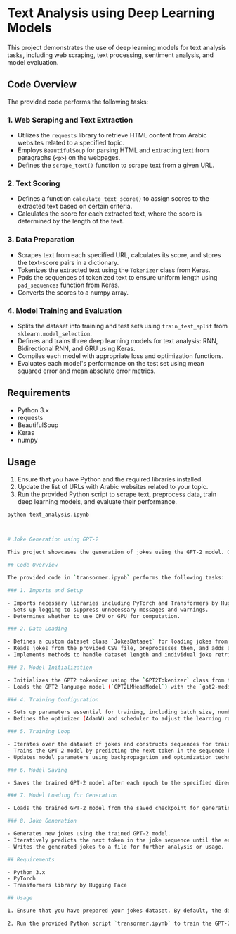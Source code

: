 # Text Analysis using Deep Learning Models

This project demonstrates the use of deep learning models for text analysis tasks, including web scraping, text processing, sentiment analysis, and model evaluation.

## Code Overview

The provided code performs the following tasks:

### 1. Web Scraping and Text Extraction

- Utilizes the `requests` library to retrieve HTML content from Arabic websites related to a specified topic.
- Employs `BeautifulSoup` for parsing HTML and extracting text from paragraphs (`<p>`) on the webpages.
- Defines the `scrape_text()` function to scrape text from a given URL.

### 2. Text Scoring

- Defines a function `calculate_text_score()` to assign scores to the extracted text based on certain criteria.
- Calculates the score for each extracted text, where the score is determined by the length of the text.

### 3. Data Preparation

- Scrapes text from each specified URL, calculates its score, and stores the text-score pairs in a dictionary.
- Tokenizes the extracted text using the `Tokenizer` class from Keras.
- Pads the sequences of tokenized text to ensure uniform length using `pad_sequences` function from Keras.
- Converts the scores to a numpy array.

### 4. Model Training and Evaluation

- Splits the dataset into training and test sets using `train_test_split` from `sklearn.model_selection`.
- Defines and trains three deep learning models for text analysis: RNN, Bidirectional RNN, and GRU using Keras.
- Compiles each model with appropriate loss and optimization functions.
- Evaluates each model's performance on the test set using mean squared error and mean absolute error metrics.

## Requirements

- Python 3.x
- requests
- BeautifulSoup
- Keras
- numpy

## Usage

1. Ensure that you have Python and the required libraries installed.
2. Update the list of URLs with Arabic websites related to your topic.
3. Run the provided Python script to scrape text, preprocess data, train deep learning models, and evaluate their performance.

```bash
python text_analysis.ipynb



# Joke Generation using GPT-2

This project showcases the generation of jokes using the GPT-2 model. GPT-2, developed by OpenAI, is a powerful language model capable of generating human-like text. In this project, we fine-tune the GPT-2 model on a dataset of jokes to create new, humorous content.

## Code Overview

The provided code in `transormer.ipynb` performs the following tasks:

### 1. Imports and Setup

- Imports necessary libraries including PyTorch and Transformers by Hugging Face.
- Sets up logging to suppress unnecessary messages and warnings.
- Determines whether to use CPU or GPU for computation.

### 2. Data Loading

- Defines a custom dataset class `JokesDataset` for loading jokes from a CSV file.
- Reads jokes from the provided CSV file, preprocesses them, and adds a special token ("JOKE:") to mark the start of each joke.
- Implements methods to handle dataset length and individual joke retrieval.

### 3. Model Initialization

- Initializes the GPT2 tokenizer using the `GPT2Tokenizer` class from the Transformers library. This tokenizer is specifically trained to handle GPT-2 model input and output.
- Loads the GPT2 language model (`GPT2LMHeadModel`) with the `gpt2-medium` pre-trained weights. This model is capable of generating text based on input prompts.

### 4. Training Configuration

- Sets up parameters essential for training, including batch size, number of epochs, learning rate, and warm-up steps.
- Defines the optimizer (AdamW) and scheduler to adjust the learning rate during training.

### 5. Training Loop

- Iterates over the dataset of jokes and constructs sequences for training the GPT-2 model.
- Trains the GPT-2 model by predicting the next token in the sequence based on the input tokens.
- Updates model parameters using backpropagation and optimization techniques.

### 6. Model Saving

- Saves the trained GPT-2 model after each epoch to the specified directory. This allows us to reload the model for later use without retraining.

### 7. Model Loading for Generation

- Loads the trained GPT-2 model from the saved checkpoint for generating new jokes.

### 8. Joke Generation

- Generates new jokes using the trained GPT-2 model.
- Iteratively predicts the next token in the joke sequence until the end token is encountered.
- Writes the generated jokes to a file for further analysis or usage.

## Requirements

- Python 3.x
- PyTorch
- Transformers library by Hugging Face

## Usage

1. Ensure that you have prepared your jokes dataset. By default, the dataset should be in the `jokes_data/` directory, containing a CSV file named `shortjokes.csv`.

2. Run the provided Python script `transormer.ipynb` to train the GPT-2 model on the jokes dataset and generate new jokes.

